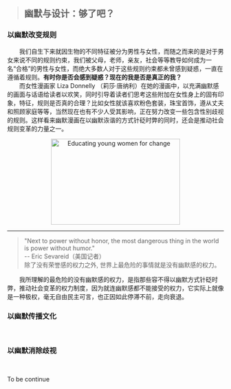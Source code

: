 > ## 幽默与设计：够了吧？

### 以幽默改变规则

&emsp;&emsp;我们自生下来就因生物的不同特征被分为男性与女性，而随之而来的是对于男女来说不同的规则约束，我们被父母，老师，亲友，社会等等教导如何成为一名“合格”的男性与女性，而绝大多数人对于这些规则约束都未曾感到疑惑，一直在遵循着规则。**有时你是否会感到疑惑？现在的我是否是真正的我？**    
&emsp;&emsp;而女性漫画家 Liza Donnelly （莉莎·唐纳利）在她的漫画中，以充满幽默感的画面与话语给读者以欢笑，同时引导着读者们思考这些附加在女性身上的固有印象，特征，规则是否真的合理？比如女性就该喜欢粉色套装，珠宝首饰，遵从丈夫和照顾家庭等等，当然现在也有不少人受其影响，正在努力改变一些包含性别歧视的规则。这样看来幽默漫画在以幽默诙谐的方式针砭时弊的同时，还会是推动社会规则变革的力量之一。  

<div  align="center">
<img src="https://www.repstatic.it/content/periodici/img/d/2012/07/27/112059799-04ac5e9c-1f0f-48ca-bde5-939332d897ee.jpg" width = "300" height = "200" alt="Educating young women for change" align=center />
</div>  

---

> "Next to power without honor, the most dangerous thing in the world is power without humor."  
> -- Eric Sevareid（美国记者）  
> 除了没有荣誉感的权力之外, 世界上最危险的事情就是没有幽默感的权力。    

&emsp;&emsp;我所理解的最危险的没有幽默感的权力，是指那些容不得以幽默方式针砭时弊，推动社会变革的权力制度，因为就连幽默感都不能接受的权力，它实际上就像是一种极权，毫无自由民主可言，也正因如此停滞不前，走向衰退。

### 以幽默传播文化

&emsp;&emsp;

### 以幽默消除歧视

&emsp;&emsp;

To be continue
